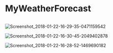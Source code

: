 # MyWeatherForecast

<img width="0.3" src="https://github.com/EternalSaul/MyWeatherForecast/raw/master/imgScreenshot_2018-01-22-16-29-29-2062414564.png"/>

![Screenshot_2018-01-22-16-29-35-0471159542](https://github.com/EternalSaul/MyWeatherForecast/raw/master/imgScreenshot_2018-01-22-16-29-35-0471159542.png)



![Screenshot_2018-01-22-16-30-45-2049402878](https://github.com/EternalSaul/MyWeatherForecast/raw/master/imgScreenshot_2018-01-22-16-30-45-2049402878.png)



![Screenshot_2018-01-22-16-28-52-1469690182](https://github.com/EternalSaul/MyWeatherForecast/raw/master/imgScreenshot_2018-01-22-16-28-52-1469690182.png)







